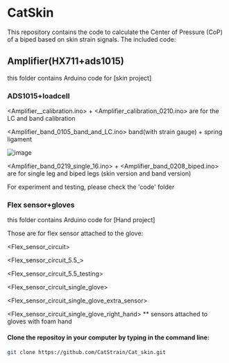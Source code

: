 # CatSkin

This repository contains the code to calculate the Center of Pressure (CoP) of a biped based on skin strain signals. The included code: 

  ## Amplifier(HX711+ads1015)
  this folder contains Arduino code for [skin project]
  ### ADS1015+loadcell
<Amplifier__calibration.ino> + <Amplifier_calibration_0210.ino>  are for the LC and band calibration

<Amplifier_band_0105_band_and_LC.ino> band(with strain gauge) + spring ligament

![image](https://user-images.githubusercontent.com/65510682/116017132-975ca800-a5f3-11eb-927f-e97a5043c751.png)

<Amplifier_band_0219_single_16.ino> + <Amplifier_band_0208_biped.ino> are for single leg and biped legs (skin version and band version)

For experiment and testing, please check the 'code' folder



  ### Flex sensor+gloves
this folder contains Arduino code for [Hand project]

Those are for flex sensor attached to the glove:

<Flex_sensor_circuit>

<Flex_sensor_circuit_5.5_>

<Flex_sensor_circuit_5.5_testing>

<Flex_sensor_circuit_single_glove>

<Flex_sensor_circuit_single_glove_extra_sensor>

<Flex_sensor_circuit_single_glove_right_hand> ** sensors attached to gloves with foam hand


#### Clone the repositoy in your computer by typing in the command line:


```sh
git clone https://github.com/CatStrain/Cat_skin.git
```

   [DAQ]: <https://github.com/CatStrain/Cat_skin/tree/master/Code/Sensor_Calibration_and_DAQ_Arduino>
   [DAnalysis]: <https://github.com/CatStrain/Cat_skin/tree/master/Code/Data%20Analys>
   

